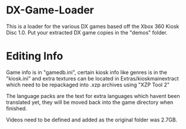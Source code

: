 # DX-Game-Loader
This is a loader for the various DX games based off the Xbox 360 Kiosk Disc 1.0.
Put your extracted DX game copies in the "demos" folder.

# Editing Info


Game info is in "gamedb.ini", certain kiosk info like genres is in the "kiosk.ini" and extra textures can be located in Extras/kioskmainextract which need to be repackaged into .xzp archives using "XZP Tool 2"

The language packs are the text for extra languages which havent been translated yet, they will be moved back into the game directory when finished.

Videos need to be defined and added as the original folder was 2.7GB.


